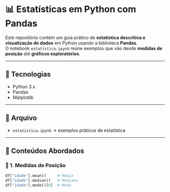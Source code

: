 # 📊 Estatísticas em Python com Pandas

Este repositório contém um guia prático de **estatística descritiva e visualização de dados** em Python usando a biblioteca **Pandas**.  
O notebook `estatistica.ipynb` reúne exemplos que vão desde **medidas de posição** até **gráficos exploratórios**.

---

## 🚀 Tecnologias
- Python 3.x  
- Pandas  
- Matplotlib  

---

## 📂 Arquivo
- `estatistica.ipynb` → exemplos práticos de estatística

---

## 📖 Conteúdos Abordados

### 🔹 1. Medidas de Posição
```python
df["idade"].mean()     # Média
df["idade"].median()   # Mediana
df["idade"].mode()[0]  # Moda
